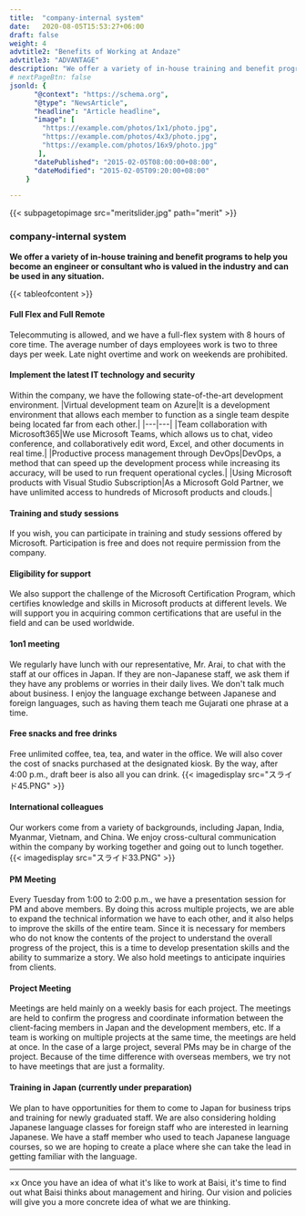 ```yaml
---
title:  "company-internal system"
date:   2020-08-05T15:53:27+06:00
draft: false
weight: 4
advtitle2: "Benefits of Working at Andaze"
advtitle3: "ADVANTAGE"
description: "We offer a variety of in-house training and benefit programs to help you become an engineer or consultant who is valued in the industry and can be used in any situation."
# nextPageBtn: false
jsonld: {
      "@context": "https://schema.org",
      "@type": "NewsArticle",
      "headline": "Article headline",
      "image": [
        "https://example.com/photos/1x1/photo.jpg",
        "https://example.com/photos/4x3/photo.jpg",
        "https://example.com/photos/16x9/photo.jpg"
       ],
      "datePublished": "2015-02-05T08:00:00+08:00",
      "dateModified": "2015-02-05T09:20:00+08:00"
    }

---
```

{{< subpagetopimage src="meritslider.jpg" path="merit" >}}
### company-internal system
**We offer a variety of in-house training and benefit programs to help you become an engineer or consultant who is valued in the industry and can be used in any situation.**

{{< tableofcontent >}}

#### Full Flex and Full Remote
Telecommuting is allowed, and we have a full-flex system with 8 hours of core time. The average number of days employees work is two to three days per week. Late night overtime and work on weekends are prohibited.

#### Implement the latest IT technology and security
Within the company, we have the following state-of-the-art development environment.
|Virtual development team on Azure|It is a development environment that allows each member to function as a single team despite being located far from each other.|
|---|---|
|Team collaboration with Microsoft365|We use Microsoft Teams, which allows us to chat, video conference, and collaboratively edit word, Excel, and other documents in real time.|
|Productive process management through DevOps|DevOps, a method that can speed up the development process while increasing its accuracy, will be used to run frequent operational cycles.|
|Using Microsoft products with Visual Studio Subscription|As a Microsoft Gold Partner, we have unlimited access to hundreds of Microsoft products and clouds.|

#### Training and study sessions
If you wish, you can participate in training and study sessions offered by Microsoft. Participation is free and does not require permission from the company. 

#### Eligibility for support
We also support the challenge of the Microsoft Certification Program, which certifies knowledge and skills in Microsoft products at different levels. We will support you in acquiring common certifications that are useful in the field and can be used worldwide.

#### 1on1 meeting
We regularly have lunch with our representative, Mr. Arai, to chat with the staff at our offices in Japan. If they are non-Japanese staff, we ask them if they have any problems or worries in their daily lives. We don't talk much about business. I enjoy the language exchange between Japanese and foreign languages, such as having them teach me Gujarati one phrase at a time. 

#### Free snacks and free drinks
Free unlimited coffee, tea, tea, and water in the office. We will also cover the cost of snacks purchased at the designated kiosk. By the way, after 4:00 p.m., draft beer is also all you can drink.
{{< imagedisplay  src="スライド45.PNG"  >}}

#### International colleagues
Our workers come from a variety of backgrounds, including Japan, India, Myanmar, Vietnam, and China. We enjoy cross-cultural communication within the company by working together and going out to lunch together.
{{< imagedisplay  src="スライド33.PNG"  >}}

#### PM Meeting
Every Tuesday from 1:00 to 2:00 p.m., we have a presentation session for PM and above members. By doing this across multiple projects, we are able to expand the technical information we have to each other, and it also helps to improve the skills of the entire team. Since it is necessary for members who do not know the contents of the project to understand the overall progress of the project, this is a time to develop presentation skills and the ability to summarize a story. We also hold meetings to anticipate inquiries from clients. 

#### Project Meeting
Meetings are held mainly on a weekly basis for each project. The meetings are held to confirm the progress and coordinate information between the client-facing members in Japan and the development members, etc. If a team is working on multiple projects at the same time, the meetings are held at once. In the case of a large project, several PMs may be in charge of the project. Because of the time difference with overseas members, we try not to have meetings that are just a formality. 

#### Training in Japan (currently under preparation)
We plan to have opportunities for them to come to Japan for business trips and training for newly graduated staff. We are also considering holding Japanese language classes for foreign staff who are interested in learning Japanese. We have a staff member who used to teach Japanese language courses, so we are hoping to create a place where she can take the lead in getting familiar with the language.

---
×x Once you have an idea of what it's like to work at Baisi, it's time to find out what Baisi thinks about management and hiring. Our vision and policies will give you a more concrete idea of what we are thinking.